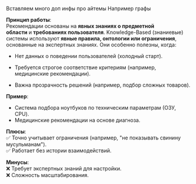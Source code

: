 Вставляем много доп инфы про айтемы
Например графы

**Принцип работы**:  
Рекомендации основаны на **явных знаниях о предметной области** и **требованиях пользователя**.
Knowledge-Based (знаниевые) системы используют **явные правила, онтологии или ограничения**, основанные на экспертных знаниях. Они особенно полезны, когда:

- Нет данных о поведении пользователей (холодный старт).
    
- Требуется строгое соответствие критериям (например, медицинские рекомендации).
    
- Важна прозрачность решений (например, подбор сложных товаров).

**Пример**:
- Система подбора ноутбуков по техническим параметрам (ОЗУ, CPU).
- Медицинские рекомендации на основе диагноза.

**Плюсы**:  
✅ Точно учитывает ограничения (например, "не показывать свинину мусульманам").  
✅ Работает без истории взаимодействий.

**Минусы**:  
❌ Требует экспертных знаний для настройки.  
❌ Сложность масштабирования.